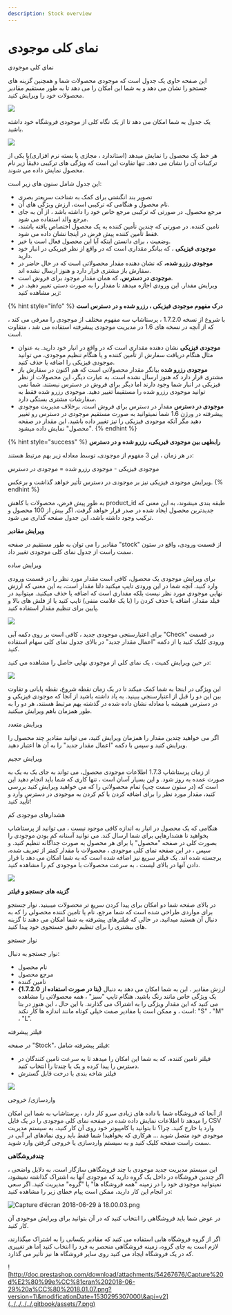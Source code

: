 ```yaml
---
description: Stock overview
---
```


# نمای کلی موجودی

نمای کلی موجودی

این صفحه حاوی یک جدول است که موجودی محصولات شما و همچنین گزینه های جستجو را نشان می دهد و به شما این امکان را می دهد تا به طور مستقیم مقادیر محصولات خود را ویرایش کنید.

![](<../../../../.gitbook/assets/0 (19).png>)

یک جدول به شما امکان می دهد تا از یک نگاه کلی از موجودی فروشگاه خود داشته باشید.

![](<../../../../.gitbook/assets/1 (14).png>)

هر خط یک محصول را نمایش میدهد (استاندارد ، مجازی یا بسته نرم افزاری)یا یکی از ترکیبات آن را نشان می دهد. تنها تفاوت این است که ویژگی های ترکیبی دقیقاً زیر نام محصول نمایش داده می شوند.

این جدول شامل ستون های زیر است:

* تصویر بند انگشتی برای کمک به شناخت سریعتر بصری
* نام محصول و هنگامی که ترکیبی است، ارزش ویژگی های آن.
* مرجع محصول. در صورتی که ترکیبی مرجع خاص خود را داشته باشد ، از آن به جای مرجع والد استفاده می شود.
* تامین کننده. در صورتی که چندین تأمین کننده به یک محصول اختصاص یافته باشند، فقط تأمین کننده پیش فرض در اینجا نشان داده می شود.
* وضعیت ، برای دانستن اینکه آیا این محصول فعال است یا خیر.
* **موجودی فیزیکی** ، که بیانگر مقداری است که در واقع از نظر فیریکی در انبار خود دارید.
* **موجودی رزرو شده،** که نشان دهنده مقدار محصولاتی است که در حال حاضر در سفارش باز مشتری قرار دارد و هنوز ارسال نشده اند.
* **موجودی در دسترس**، که همان مقدار موجود برای فروش است.
* ویرایش مقدار. این ورودی اجازه میدهد تا مقدار را به صورت دستی تغییر دهید. در زیر مشاهده کنید:



{% hint style="info" %}
**درک مفهوم موجودی فیزیکی ، رزرو شده و در دسترس است**

با شروع از نسخه 1.7.2.0 ، پرستاشاپ سه مفهوم مختلف از موجودی را معرفی می کند ، که از آنچه در نسخه های 1.6 در مدیریت موجودی پیشرفته استفاده می شد ، متفاوت است.

* **موجودی فیزیکی** نشان دهنده مقداری است که در واقع در انبار خود دارید. به عنوان مثال هنگام دریافت سفارش از تأمین کننده و یا هنگام تنظیم موجودی، می توانید موجودی فیزیکی را اضافه یا حذف کنید.&#x20;
* &#x20;**موجودی رزرو شده** بیانگر مقدار محصولاتی است که هم اکنون در سفارش باز مشتری قرار دارد که هنوز ارسال نشده است. به عبارت دیگر، این محصولات از نظر فیزیکی در انبار شما وجود دارند اما دیگر برای فروش در دسترس نیستند. شما نمی توانید موجودی رزرو شده را مستقیماً تغییر دهید. موجودی رزرو شده فقط به سفارشات مشتری بستگی دارد.
* **موجودی در دسترس** مقدار در دسترس برای فروش است. برخلاف مدیریت موجودی پیشرفته در ورژن 1.6 شما نمیتوانید به صورت مستقیم موجودی در دسترس رو تغییر دهید مگر آنکه موجودی فیزیکی را نیز تغییر داده باشید. این مقدار در صفحه "محصول" نمایش داده میشود.
{% endhint %}



{% hint style="success" %}
**رابطهی بین موجودی فیریکی، رزرو شده و در دسترس**

در هر زمان ، این 3 مفهوم از موجودی، توسط معادله زیر بهم مرتبط هستند:

&#x20;موجودی فیزیکی - موجودی رزرو شده = موجودی در دسترس

ویرایش موجودی فیزیکی نیز بر موجودی در دسترس تأثیر خواهد گذاشت و برعکس.
{% endhint %}

به طور پیش فرض، محصولات با کاهش product\_id طبقه بندی میشوند، به این معنی که جدیدترین محصول ایجاد شده در صدر قرار خواهد گرفت. اگر بیش از 100 محصول و ترکیب وجود داشته باشد، این جدول صفحه گذاری می شود.

**ویرایش مقادیر**

مقادیر را می توان به طور مستقیم در صفحه "stock" از قسمت ورودی، واقع در ستون سمت راست از جدول نمای کلی موجودی تغییر داد.

ویرایش ساده

برای ویرایش موجودی یک محصول، کافی است مقدار مورد نظر را در قسمت ورودی وارد کنید. آنچه شما در این ورودی تایپ میکنید دلتا مقدار است، به این معنی که ارزش نهایی موجودی مورد نظر نیست بلکه مقداری است که اضافه یا حذف میکنید. میتوانید در فیلد مقدار، اضافه یا حذف کردن را (با یک علامت منفی) تایپ کنید یا از فلش های بالا و پایین برای تنظیم مقدار استفاده کنید.

![](<../../../../.gitbook/assets/image (23).png>)

برای اعتبارسنجی موجودی جدید ، کافی است بر روی دکمه آبی "Check" در قسمت ورودی کلیک کنید یا از دکمه "اعمال مقدار جدید" در بالای جدول نمای کلی سهام استفاده کنید.

در حین ویرایش کمیت ، یک نمای کلی از موجودی نهایی حاصل را مشاهده می کنید:

![](<../../../../.gitbook/assets/3 (1).png>)

این ویژگی در اینجا به شما کمک میکند تا در یک زمان نقطه شروع، نقطه پایانی و تفاوت بین این دو را قبل از اعتبارسنجی ببینید. به یاد داشته باشید از آنجا که موجودی فیزیکی و در دسترس همیشه با معادله نشان داده شده در گذشته بهم مرتبط هستند، هر دو را به طور همزمان باهم ویرایش میکنید.

ویرایش متعدد

اگر می خواهید چندین مقدار را همزمان ویرایش کنید، می توانید مقادیر چند محصول را ویرایش کنید و سپس با دکمه "اعمال مقدار جدید" را به آن ها اعتبار دهید.

ویرایش حجیم

از زمان پرستاشاپ 1.7.3 اطلاعات موجودی محصول، می تواند به جای یک به یک به صورت عمده به روز شود. و این بسیار آسان است ، تنها کاری که شما باید انجام دهید این است که (در ستون سمت چپ) تمام محصولاتی را که می خواهید ویرایش کنید بررسی کنید، مقدار مورد نظر را برای اضافه کردن یا کم کردن به موجودی در دسترس وارد و تأیید کنید!

هشدارهای موجودی کم

هنگامی که یک محصول در انبار به اندازه کافی موجود نیست ، می توانید از پرستاشاپ بخواهید تا هشدارهایی برای شما ارسال کند. می توانید آستانه کم بودن موجودی را بصورت کلی در صفحه "محصول" یا برای هر محصول به صورت جداگانه تنظیم کنید. و سپس ، در این صفحه نمای کلی موجودی ، محصولات با مقدار کمتر از تعریف شده، برجسته شده اند. یک فیلتر سریع نیز اضافه شده است که به شما امکان می دهد با قرار دادن آنها در بالای لیست ، به سرعت محصولات با موجودی کم را مشاهده کنید.

![](<../../../../.gitbook/assets/4 (1).png>)

**گزینه های جستجو و فیلتر**

در بالای صفحه شما دو امکان برای پیدا کردن سریع تر محصولات میبینید. نوار جستجو برای مواردی طراحی شده است که شما مرجع، نام یا تامین کننده محصولی را که به دنبال آن هستید میدانید. در حالی که فیلترهای پیشرفته به شما امکان می دهند تا گزینه های بیشتری را برای تنظیم دقیق جستجوی خود پیدا کنید.

نوار جستجو

نوار جستجو به دنبال:

* نام محصول
* مرجع محصول
* تامین کننده
* **{بتا در صورت استفاده از 1.7.2.0}** ارزش مقادیر . این به شما امکان می دهد به دنبال یک ویژگی خاص مانند رنگ باشید. هنگام تایپ "سبز" ، همه محصولاتی را مشاهده می کنید که این مقدار ویژگی را به اشتراک می گذارند. با این حال ، این هنوز در بتا است ، و ممکن است با مقادیر صفت خیلی کوتاه مانند اندازه ها کار نکند: "S" ، "M" ، "L".

فیلتر پیشرفته

در صفحه "Stock"، فیلتر پیشرفته شامل:

* فیلتر تامین کننده، که به شما این امکان را میدهد تا به سرعت تامین کنندگان در دسترس را پیدا کرده و یک یا چندتا را انتخاب کنید.
* فیلتر شاخه بندی با درخت قابل گسترش

![](../../../../.gitbook/assets/5.png)

واردسازی/ خروجی

از آنجا که فروشگاه شما با داده های زیادی سرو کار دارد ، پرستاشاپ به شما این امکان را میدهد تا اطلاعات نمایش داده شده در صفحه نمای کلی موجودی را در یک فایل CSV وارد یا خارج کنید. چرا؟ تا بتوانید با کامپیوتر خود روی آن کار کنید، به سیستم مدیریت موجودی خود متصل شوید ... هرکاری که بخواهید! شما فقط باید روی نمادهای ابر آبی در سمت راست صفحه کلیک کنید و به سیستم واردسازی یا خروجی گرفتن وارد شوید.

**چندفروشگاهی**

این سیستم مدیریت جدید موجودی با چند فروشگاهی سازگار است. به دلایل واضحی ، اگر چندین فروشگاه در داخل یک گروه دارید که موجودی آنها به اشتراک گذاشته نمیشود، نمیتوانید موجودی خود را در زمینه "همه فروشگاه ها" یا "گروه" مدیریت کنید. اگر سعی در انجام این کار دارید، ممکن است پیام خطای زیر را مشاهده کنید:

![Capture d’écran 2018-06-29 à 18.00.03.png](../../../../.gitbook/assets/6.png)

در عوض شما باید فروشگاهی را انتخاب کنید که در آن بتوانید برای ویرایش موجودی آن کار کنید.

اگر از گروه فروشگاه هایی استفاده می کنید که مقادیر یکسانی را به اشتراک میگذارند، لازم است به جای گروه، زمینه فروشگاهی منحصر به فرد را انتخاب کنید اما هر تغییری که در یک فروشگاه ایجاد می کنید روی سایر قروشگاه ها نیز تأثیر می گذارد.

![http://doc.prestashop.com/download/attachments/54267676/Capture%20d%E2%80%99e%CC%81cran%202018-06-29%20a%CC%80%2018.01.07.png?version=1\&modificationDate=1530295307000\&api=v2](../../../../.gitbook/assets/7.png)
